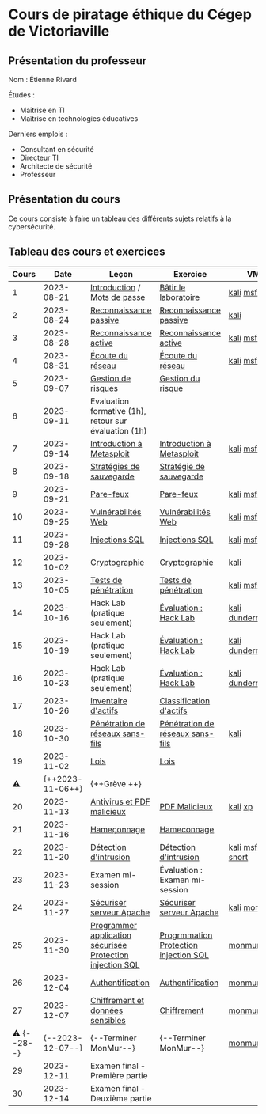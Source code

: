# Cours de piratage éthique du Cégep de Victoriaville

## Présentation du professeur

Nom : Étienne Rivard

Études :

- Maîtrise en TI
- Maîtrise en technologies éducatives

Derniers emplois :

- Consultant en sécurité
- Directeur TI
- Architecte de sécurité
- Professeur

## Présentation du cours

Ce cours consiste à faire un tableau des différents sujets relatifs à la cybersécurité.

## Tableau des cours et exercices

[kali]: labo/Installation_Kali_VirtualBox.md 'Kali'
[msf]: labo/Installation_Metasploitable_VirtualBox.md 'Metasploitable'
[xp]: labo/Installation_WindowsXP_VirtualBox.md 'Windows XP'
[gogo]: labo/Installation_Gogo_VirtualBox.md 'Gogo - Hack Lab'
[dundermifflin]: labo/Installation_DunderMifflin.md 'Dunder Mifflin - Hack Lab'
[snort]: labo/Installation_Snort_VirtualBox.md 'Snort'
[monmur]: labo/Installation_MonMur_VirtualBox.md 'MonMur'

| Cours | Date       | Leçon                                                                                                                                               | Exercice                                                                                                                            | VM                         |
| ----- | ---------- | --------------------------------------------------------------------------------------------------------------------------------------------------- | ----------------------------------------------------------------------------------------------------------------------------------- | -------------------------- |
| 1     | 2023-08-21 | [Introduction](lecons/01_Introduction.md) / [Mots de passe](lecons/01b_Mots_de_passe.md)                                                            | [Bâtir le laboratoire](exercices/01_Exercices_Laboratoire.md)                                                                       | [kali][] [msf][] [xp][]    |
| 2     | 2023-08-24 | [Reconnaissance passive](lecons/02_Reconnaissance_passive.md)                                                                                       | [Reconnaissance passive](exercices/02_Exercices_Reconnaissance_passive.md)                                                          | [kali][]                   |
| 3     | 2023-08-28 | [Reconnaissance active](lecons/03_Reconnaissance_active.md)                                                                                         | [Reconnaissance active](exercices/03_Reconnaissance_active.md)                                                                      | [kali][] [msf][] [xp][]    |
| 4     | 2023-08-31 | [Écoute du réseau](lecons/04_Ecoute_reseau.md)                                                                                                      | [Écoute du réseau](exercices/04_Ecoute_reseau.md)                                                                                   | [kali][] [msf][]           |
| 5     | 2023-09-07 | [Gestion de risques](lecons/05_Gestion_de_risques.md)                                                                                               | [Gestion du risque](exercices/05_Gestion_de_risques.md)                                                                             |
| 6     | 2023-09-11 | Evaluation formative (1h), retour sur évaluation (1h)                                                                                               |                                                                                                                                     |                            |
| 7     | 2023-09-14 | [Introduction à Metasploit](lecons/06_Intro_Metasploit.md)                                                                                          | [Introduction à Metasploit](exercices/06_Intro_Metasploit.md)                                                                       | [kali][] [msf][]           |
| 8     | 2023-09-18 | [Stratégies de sauvegarde](lecons/07_Strategies_sauvegarde.md)                                                                                      | [Stratégie de sauvegarde](exercices/07_strategie_sauvegarde.md)                                                                     |
| 9     | 2023-09-21 | [Pare-feux](lecons/08_Pare_feu.md)                                                                                                                  | [Pare-feux](exercices/08_Pare_feu.md)                                                                                               | [kali][] [msf][]           |
| 10    | 2023-09-25 | [Vulnérabilités Web](lecons/19_Vulnerabilites_Web.md)                                                                                               | [Vulnérabilités Web](exercices/19_Vulnerabilites_Web.md)                                                                            | [kali][] [msf][]           |
| 11    | 2023-09-28 | [Injections SQL](lecons/20_Injection_SQL.md)                                                                                                        | [Injections SQL](exercices/20_Injection_SQL.md)                                                                                     | [kali][] [msf][]           |
| 12    | 2023-10-02 | [Cryptographie](lecons/10_Cryptographie.md)                                                                                                         | [Cryptographie](exercices/10_Cryptographie.md)                                                                                      | [kali][]                   |
| 13    | 2023-10-05 | [Tests de pénétration](lecons/14_Tests_penetration.md)                                                                                              | [Tests de pénétration](exercices/14_Tests_penetration.md)                                                                           | [kali][] [msf][] [xp][]    |
| 14    | 2023-10-16 | Hack Lab (pratique seulement)                                                                                                                       | [Évaluation : Hack Lab](evaluations/Hack_lab.md)                                                                                    | [kali][] [dundermifflin][] |
| 15    | 2023-10-19 | Hack Lab (pratique seulement)                                                                                                                       | [Évaluation : Hack Lab](evaluations/Hack_lab.md)                                                                                    | [kali][] [dundermifflin][] |
| 16    | 2023-10-23 | Hack Lab (pratique seulement)                                                                                                                       | [Évaluation : Hack Lab](evaluations/Hack_lab.md)                                                                                    | [kali][] [dundermifflin][] |
| 17    | 2023-10-26 | [Inventaire d'actifs](lecons/11_Inventaire_Actifs.md)                                                                                               | [Classification d'actifs](exercices/10_classification_actifs.md)                                                                    |
| 18    | 2023-10-30 | [Pénétration de réseaux sans-fils](lecons/13_Penetration_reseau_sans_fils.md)                                                                       | [Pénétration de réseaux sans-fils](exercices/13_Penetration_reseau_sans_fils.md)                                                    | [kali][]                   |
| 19    | 2023-11-02 | [Lois](lecons/18_Lois.md)                                                                                                                           | [Lois](exercices/18_Lois.md)                                                                                                        |
| :warning:    | {++2023-11-06++} | {++Grève    ++}                      |                                                                                      |           |
| 20    | 2023-11-13 | [Antivirus et PDF malicieux](lecons/09_Antivirus_et_PDF_malicieux.md)                                                                               | [PDF Malicieux](exercices/09_PDF_Malicieux.md)                                                                                      | [kali][] [xp][]            |
| 21    | 2023-11-16 | [Hameçonnage](lecons/10_Hameconnage.md)                                                                                                             | [Hameconnage](exercices/10_Hameconnage.md)                                                                                          |
| 22    | 2023-11-20 | [Détection d'intrusion](lecons/17_Detection_intrusion.md)                                                                                           | [Détection d'intrusion](exercices/17_Detection_intrusion.md)                                                                        | [kali][] [msf][] [snort][] |
| 23    | 2023-11-23 | Examen mi-session                                                                                                                                   | Évaluation : Examen mi-session                                                                                                      |
| 24    | 2023-11-27 | [Sécuriser serveur Apache](lecons/21_Securiser_Apache.md)                                                                                           | [Sécuriser serveur Apache](exercices/21_Securiser_Apache.md)                                                                        | [kali][] [monmur][]        |
| 25    | 2023-11-30 | [Programmer application sécurisée](lecons/22_Programmer_application_securisee.md) [Protection injection SQL](lecons/23_Protection_Injection_SQL.md) | [Progrmmation](exercices/22_Programmer_application_securisee.md) [Protection injection SQL](exercices/23_Proteger_injection_SQL.md) | [monmur][]                 |
| 26    | 2023-12-04 | [Authentification](lecons/25_Authentification.md)                                                                                                   | [Authentification](exercices/25_Authentification.md)                                                                                | [monmur][]                 |
| 27    | 2023-12-07 | [Chiffrement et données sensibles](lecons/24_Chiffrement_et_donnees_sensibles.md)                                                                   | [Chiffrement](exercices/24_Chiffrement.md)                                                                                          | [monmur][]                 |
| :warning: {--28--}    | {--2023-12-07--} | {--Terminer MonMur--}                                                                                                                                     | {--Terminer MonMur--}                                                                                                                     | [monmur][]                 |
| 29    | 2023-12-11 | Examen final - Première partie                                                                                                                      |
| 30    | 2023-12-14 | Examen final - Deuxième partie                                                                                                                      |
